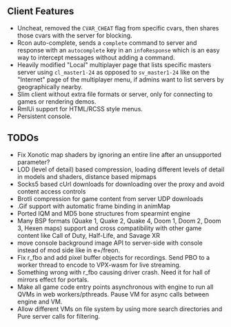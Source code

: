 


## Client Features

  * Uncheat, removed the `CVAR_CHEAT` flag from specific cvars, then shares those cvars with the server for blocking.
  * Rcon auto-complete, sends a `complete` command to server and response with an `autocomplete` key in an `infoResponse` which is an easy way to intercept messages without adding a command.
  * Heavily modified "Local" multiplayer page that lists specific masters server using `cl_master1-24` as opposed to `sv_master1-24` like on the "Internet" page of the multiplayer menu, if admins want to list servers by geographically nearby.
  * Slim client without extra file formats or server, only for connecting to games or rendering demos.
  * RmlUi support for HTML/RCSS style menus.
  * Persistent console.


## TODOs

  * Fix Xonotic map shaders by ignoring an entire line after an unsupported parameter?
  * LOD (level of detail) based compression, loading different levels of detail in models and shaders, distance based mipmaps
  * Socks5 based cUrl downloads for downloading over the proxy and avoid content access controls
  * Brotli compression for game content from server UDP downloads
  * .Gif support with automatic frame binding in animMap
  * Ported IQM and MD5 bone structures from spearmint engine
  * Many BSP formats (Quake 1, Quake 2, Quake 4, Doom 1, Doom 2, Doom 3, Hexen maps) support and cross compatibility with other game content like Call of Duty, Half-Life, and Savage XR
  * move console background image API to server-side with console instead of mod side like in e+/freon.
  * Fix r_fbo and add pixel buffer objects for recordings. Send PBO to a worker thread to encode to VPX-wasm for live streaming.
  * Something wrong with r_fbo causing driver crash. Need it for hall of mirrors effect for portals.
  * Make all game code entry points asynchronous with engine to run all QVMs in web workers/pthreads. Pause VM for async calls between engine and VM.
  * Allow different VMs on file system by using more search directories and Pure server calls for filtering.
